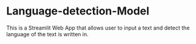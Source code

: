 # Language-detection-Model

This is a Streamlit Web App that allows user to input a text and detect the language of the text is written in.
